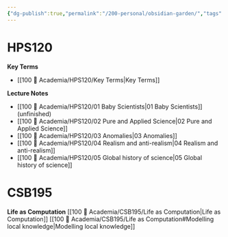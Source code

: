 ```yaml
---
{"dg-publish":true,"permalink":"/200-personal/obsidian-garden/","tags":["gardenEntry"],"created":"2023-10-17T16:57:36.956-04:00","updated":"2023-10-18T18:24:54.732-04:00"}
---
```



# HPS120
**Key Terms**
- [[100 📒 Academia/HPS120/Key Terms\|Key Terms]]

**Lecture Notes**
- [[100 📒 Academia/HPS120/01 Baby Scientists\|01 Baby Scientists]] (unfinished)
- [[100 📒 Academia/HPS120/02 Pure and Applied Science\|02 Pure and Applied Science]]
- [[100 📒 Academia/HPS120/03 Anomalies\|03 Anomalies]]
- [[100 📒 Academia/HPS120/04 Realism and anti-realism\|04 Realism and anti-realism]]
- [[100 📒 Academia/HPS120/05 Global history of science\|05 Global history of science]]

# CSB195
**Life as Computation**
[[100 📒 Academia/CSB195/Life as Computation\|Life as Computation]]
[[100 📒 Academia/CSB195/Life as Computation#Modelling local knowledge\|Modelling local knowledge]]
